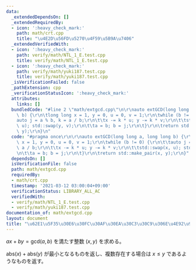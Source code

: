 ```yaml
---
data:
  _extendedDependsOn: []
  _extendedRequiredBy:
  - icon: ':heavy_check_mark:'
    path: math/crt.cpp
    title: "\u4E2D\u56FD\u5270\u4F59\u5B9A\u7406"
  _extendedVerifiedWith:
  - icon: ':heavy_check_mark:'
    path: verify/math/NTL_1_E.test.cpp
    title: verify/math/NTL_1_E.test.cpp
  - icon: ':heavy_check_mark:'
    path: verify/math/yuki187.test.cpp
    title: verify/math/yuki187.test.cpp
  _isVerificationFailed: false
  _pathExtension: cpp
  _verificationStatusIcon: ':heavy_check_mark:'
  attributes:
    links: []
  bundledCode: "#line 2 \"math/extgcd.cpp\"\n\r\nauto extGCD(long long a, long long\
    \ b) {\r\n\tlong long x = 1, y = 0, u = 0, v = 1;\r\n\twhile (b != 0) {\r\n\t\t\
    auto j = a % b, k = a / b;\r\n\t\tx -= k * u; y -= k * v;\r\n\t\tstd::swap(x,\
    \ u); std::swap(y, v);\r\n\t\ta = b; b = j;\r\n\t}\r\n\treturn std::make_pair(x,\
    \ y);\r\n}\n"
  code: "#pragma once\r\n\r\nauto extGCD(long long a, long long b) {\r\n\tlong long\
    \ x = 1, y = 0, u = 0, v = 1;\r\n\twhile (b != 0) {\r\n\t\tauto j = a % b, k =\
    \ a / b;\r\n\t\tx -= k * u; y -= k * v;\r\n\t\tstd::swap(x, u); std::swap(y, v);\r\
    \n\t\ta = b; b = j;\r\n\t}\r\n\treturn std::make_pair(x, y);\r\n}"
  dependsOn: []
  isVerificationFile: false
  path: math/extgcd.cpp
  requiredBy:
  - math/crt.cpp
  timestamp: '2021-03-12 03:00:04+09:00'
  verificationStatus: LIBRARY_ALL_AC
  verifiedWith:
  - verify/math/NTL_1_E.test.cpp
  - verify/math/yuki187.test.cpp
documentation_of: math/extgcd.cpp
layout: document
title: "\u62E1\u5F35\u30E6\u30FC\u30AF\u30EA\u30C3\u30C9\u306E\u4E92\u9664\u6CD5"
---
```

$ax + by = \mathrm{gcd}(a,b)$ を満たす整数 $(x,y)$ を求める。

$\mathrm{abs}(x) + \mathrm{abs}(y)$ が最小となるものを返し、複数存在する場合は $x \leq y$ であるようなものを返す。
